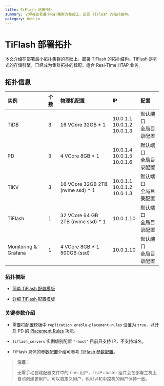 ```yaml
---
title: TiFlash 部署拓扑
summary: 了解在部署最小拓扑集群的基础上，部署 TiFlash 的拓扑结构。
category: how-to
---
```


# TiFlash 部署拓扑

本文介绍在部署最小拓扑集群的基础上，部署 TiFlash 的拓扑结构。TiFlash 是列式的存储引擎，已经成为集群拓扑的标配。适合 Real-Time HTAP 业务。

## 拓扑信息

|实例 | 个数 | 物理机配置 | IP |配置 |
| :-- | :-- | :-- | :-- | :-- |
| TiDB |3 | 16 VCore 32GB * 1 | 10.0.1.1 <br/> 10.0.1.2 <br/> 10.0.1.3 | 默认端口 <br/>  全局目录配置 |
| PD | 3 | 4 VCore 8GB * 1 |10.0.1.4 <br/> 10.0.1.5 <br/> 10.0.1.6 | 默认端口 <br/> 全局目录配置 |
| TiKV | 3 | 16 VCore 32GB 2TB (nvme ssd) * 1 | 10.0.1.1 <br/> 10.0.1.2 <br/> 10.0.1.3 | 默认端口 <br/> 全局目录配置 |
| TiFlash | 1 | 32 VCore 64 GB 2TB (nvme ssd) * 1  | 10.0.1.10 | 默认端口 <br/> 全局目录配置 |
| Monitoring & Grafana | 1 | 4 VCore 8GB * 1 500GB (ssd) | 10.0.1.10 | 默认端口 <br/> 全局目录配置 |

### 拓扑模版

- [简单 TiFlash 配置模版](/config-templates/simple-tiflash.yaml)

- [详细 TiFlash 配置模版](/config-templates/complex-tiflash.yaml)

### 关键参数介绍

- 需要将配置模板中 `replication.enable-placement-rules` 设置为 `true`，以开启 PD 的 [Placement Rules](/configure-placement-rules.md) 功能。

- `tiflash_servers` 实例级别配置 `"-host"` 目前只支持 IP，不支持域名。

- TiFlash 具体的参数配置介绍可参考 [TiFlash 参数配置](/tiflash/tiflash-configuration.md)。

> **注意：**
>
> 无需手动创建配置文件中的 `tidb` 用户，TiUP cluster 组件会在部署主机上自动创建该用户。可以自定义用户，也可以和中控机的用户保持一致。

